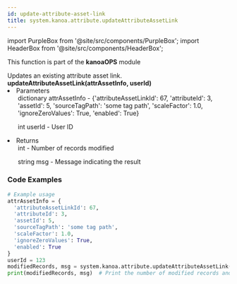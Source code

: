 ```yaml
---
id: update-attribute-asset-link
title: system.kanoa.attribute.updateAttributeAssetLink
---
```


import PurpleBox from '@site/src/components/PurpleBox';
import HeaderBox from '@site/src/components/HeaderBox';

<PurpleBox>This function is part of the <b>kanoaOPS</b> module</PurpleBox>

<HeaderBox header="Description">
  Updates an existing attribute asset link.
</HeaderBox>

<HeaderBox header="Syntax">
  <b>updateAttributeAssetLink(attrAssetInfo, userId)</b>
    <li>Parameters <br />
      <ul>dictionary attrAssetInfo - &#123;'attributeAssetLinkId': 67, 'attributeId': 3, 'assetId': 5, 'sourceTagPath': 'some tag path', 'scaleFactor': 1.0, 'ignoreZeroValues': True, 'enabled': True}</ul>
      <ul>int userId - User ID</ul>
    </li>
    <li>Returns <br />
      <ul>int - Number of records modified</ul>
      <ul>string msg - Message indicating the result</ul>
    </li>
</HeaderBox>

### Code Examples

```python
# Example usage
attrAssetInfo = {
  'attributeAssetLinkId': 67,
  'attributeId': 3,
  'assetId': 5,
  'sourceTagPath': 'some tag path',
  'scaleFactor': 1.0,
  'ignoreZeroValues': True,
  'enabled': True
}
userId = 123
modifiedRecords, msg = system.kanoa.attribute.updateAttributeAssetLink(attrAssetInfo, userId)
print(modifiedRecords, msg)  # Print the number of modified records and message

